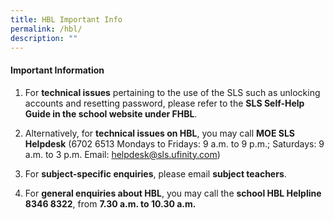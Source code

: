 ```yaml
---
title: HBL Important Info
permalink: /hbl/
description: ""
---
```

#### **Important Information**

1. For **technical issues** pertaining to the use of the SLS such as unlocking accounts and resetting password, please refer to the **SLS Self-Help Guide in the school website under FHBL**.

2. Alternatively, for **technical issues on HBL**, you may call **MOE SLS Helpdesk** (6702 6513 Mondays to Fridays: 9 a.m. to 9 p.m.; Saturdays: 9 a.m. to 3 p.m. Email: [helpdesk@sls.ufinity.com](helpdesk@sls.ufinity.com))

3. For **subject-specific enquiries**, please email **subject teachers**.

4. For **general enquiries about HBL**, you may call the **school HBL Helpline 8346 8322**, from **7.30 a.m. to 10.30 a.m.**